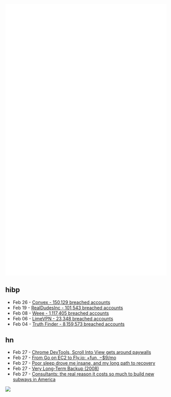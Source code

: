 ![Metrics](https://raw.githubusercontent.com/phixion/phixion/master/metrics.svg)

## hibp

<!--
for https://github.com/phixion/phixion/blob/main/.github/workflows/feeds.yml
-->
<!--START_SECTION:haveibeenpwnd-->
- Feb 26 - [Convex - 150,129 breached accounts](https://haveibeenpwned.com/PwnedWebsites#Convex)
- Feb 19 - [RealDudesInc - 101,543 breached accounts](https://haveibeenpwned.com/PwnedWebsites#RealDudesInc)
- Feb 08 - [Weee - 1,117,405 breached accounts](https://haveibeenpwned.com/PwnedWebsites#Weee)
- Feb 06 - [LimeVPN - 23,348 breached accounts](https://haveibeenpwned.com/PwnedWebsites#LimeVPN)
- Feb 04 - [Truth Finder - 8,159,573 breached accounts](https://haveibeenpwned.com/PwnedWebsites#TruthFinder)
<!--END_SECTION:haveibeenpwnd-->

## hn

<!--
for https://github.com/phixion/phixion/blob/main/.github/workflows/feeds.yml
-->
<!--START_SECTION:hn-->
- Feb 27 - [Chrome DevTools, Scroll Into View gets around paywalls](https://bbarrows.com/posts/how-to-get-around-paywalls-with-debug-tools)
- Feb 27 - [From Go on EC2 to Fly.io: +fun, −$9&#x2F;mo](https://benhoyt.com/writings/flyio/)
- Feb 27 - [Poor sleep drove me insane, and my long path to recovery](https://writing.samsonhu.com/how-poor-sleep-drove-me-insane-and-my-long-path-to-recovery/)
- Feb 27 - [Very Long-Term Backup (2008)](https://longnow.org/ideas/very-long-term-backup/)
- Feb 27 - [Consultants: the real reason it costs so much to build new subways in America](https://slate.com/business/2023/02/subway-costs-us-europe-public-transit-funds.html)
<!--END_SECTION:hn-->

<!--
for https://yhype.me
-->
![](https://hit.yhype.me/github/profile?user_id=13013670)
